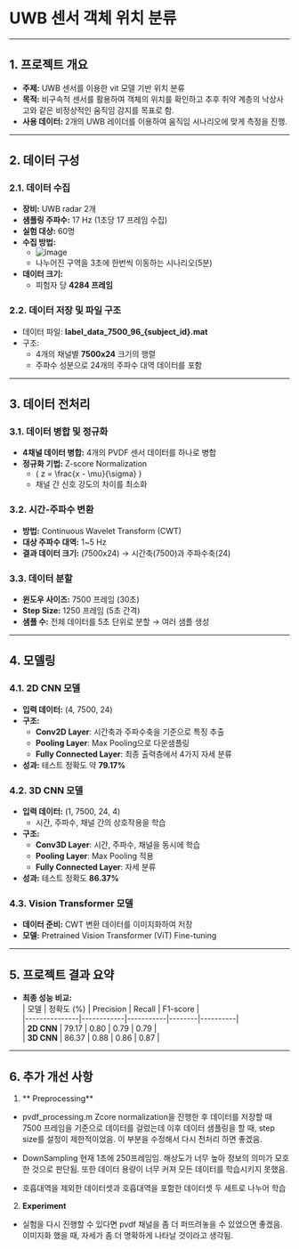 # **UWB 센서 객체 위치 분류**

---

## **1. 프로젝트 개요**  
- **주제:** UWB 센서를 이용한 vit 모델 기반 위치 분류  
- **목적:** 비구속적 센서를 활용하여 객체의 위치를 확인하고 추후 취약 계층의 낙상사고와 같은 비정상적인 움직임 감지를 목표로 함. 
- **사용 데이터:** 2개의 UWB 레이더를 이용하여 움직임 시나리오에 맞게 측정을 진행.

---

## **2. 데이터 구성**  

### **2.1. 데이터 수집**  
- **장비:** UWB radar 2개  
- **샘플링 주파수:** 17 Hz (1초당 17 프레임 수집)  
- **실험 대상:** 60명 
- **수집 방법:**
   -  ![image](https://github.com/user-attachments/assets/3ea50f4b-0f1d-4faa-8548-b14c94936006)
   - 나누어진 구역을 3초에 한번씩 이동하는 시나리오(5분)
- **데이터 크기:**  
   - 피험자 당 **4284 프레임** 

### **2.2. 데이터 저장 및 파일 구조**  
- 데이터 파일: **label_data_7500_96_{subject_id}.mat**  
- 구조:  
   - 4개의 채널별 **7500x24** 크기의 행렬  
   - 주파수 성분으로 24개의 주파수 대역 데이터를 포함  

---

## **3. 데이터 전처리**  

### **3.1. 데이터 병합 및 정규화**  
- **4채널 데이터 병합:** 4개의 PVDF 센서 데이터를 하나로 병합  
- **정규화 기법:** Z-score Normalization  
   -  \( z = \frac{x - \mu}{\sigma} \)  
   - 채널 간 신호 강도의 차이를 최소화  

### **3.2. 시간-주파수 변환**  
- **방법:** Continuous Wavelet Transform (CWT)  
- **대상 주파수 대역:** 1~5 Hz  
- **결과 데이터 크기:** (7500x24) → 시간축(7500)과 주파수축(24)  

### **3.3. 데이터 분할**  
- **윈도우 사이즈:** 7500 프레임 (30초)  
- **Step Size:** 1250 프레임 (5초 간격)  
- **샘플 수:** 전체 데이터를 5초 단위로 분할 → 여러 샘플 생성  

---

## **4. 모델링**  

### **4.1. 2D CNN 모델**  
- **입력 데이터:** (4, 7500, 24)  
- **구조:**  
   - **Conv2D Layer**: 시간축과 주파수축을 기준으로 특징 추출  
   - **Pooling Layer**: Max Pooling으로 다운샘플링  
   - **Fully Connected Layer**: 최종 출력층에서 4가지 자세 분류  
- **성과:** 테스트 정확도 약 **79.17%**

### **4.2. 3D CNN 모델**  
- **입력 데이터:** (1, 7500, 24, 4)  
   - 시간, 주파수, 채널 간의 상호작용을 학습  
- **구조:**  
   - **Conv3D Layer**: 시간, 주파수, 채널을 동시에 학습  
   - **Pooling Layer**: Max Pooling 적용  
   - **Fully Connected Layer**: 자세 분류  
- **성과:** 테스트 정확도 **86.37%**  

### **4.3. Vision Transformer 모델**  
- **데이터 준비:** CWT 변환 데이터를 이미지화하여 저장  
- **모델:** Pretrained Vision Transformer (ViT) Fine-tuning  

---

## **5. 프로젝트 결과 요약**  
- **최종 성능 비교:**  
   | 모델          | 정확도 (%) | Precision | Recall | F1-score |  
   |---------------|------------|-----------|--------|----------|  
   | **2D CNN**    | 79.17      | 0.80      | 0.79   | 0.79     |  
   | **3D CNN**    | 86.37      | 0.88      | 0.86   | 0.87     |  

---

## **6. 추가 개선 사항**
1. ** Preprocessing**
- pvdf_processing.m
 Zcore normalization을 진행한 후 데이터를 저장할 때 7500 프레임을 기준으로 데이터를 걸렀는데 이후 데이터 샘플링을 할 때, step size를 설정이 제한적이었음. 이 부분을 수정해서 다시 전처리 하면 좋겠음.
- DownSampling
현재 1초에 250프레임임. 해상도가 너무 높아 정보의 의미가 모호한 것으로 판단됨. 또한 데이터 용량이 너무 커져 모든 데이터를 학습시키지 못했음.

- 호흡대역을 제외한 데이터셋과 호흡대역을 포함한 데이터셋 두 세트로 나누어 학습

2. **Experiment**
- 실험을 다시 진행할 수 있다면 pvdf 채널을 좀 더 퍼뜨려놓을 수 있었으면 좋겠음. 이미지화 했을 때, 자세가 좀 더 명확하게 나타날 것이라고 생각됨.

